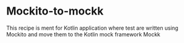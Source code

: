# Mockito-to-mockk
This recipe is ment for Kotlin application where test are written using Mockito and move them to the Kotlin mock framework Mockk
